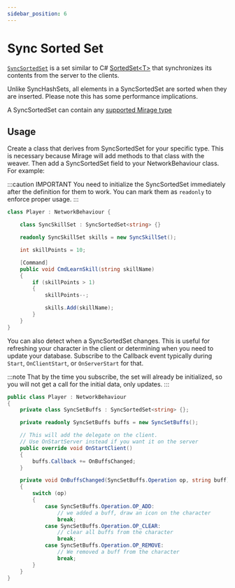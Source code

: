 ```yaml
---
sidebar_position: 6
---
```

# Sync Sorted Set

[`SyncSortedSet`](/docs/reference/Mirage.Collections/SyncSortedSet-1) is a set similar to C\# [SortedSet<T\>](https://docs.microsoft.com/en-us/dotnet/api/system.collections.generic.sortedset-1) that synchronizes its contents from the server to the clients.

Unlike SyncHashSets, all elements in a SyncSortedSet are sorted when they are inserted. Please note this has some performance implications.

A SyncSortedSet can contain any [supported Mirage type](/docs/guides/data-types) 

## Usage

Create a class that derives from SyncSortedSet for your specific type. This is necessary because Mirage will add methods to that class with the weaver. Then add a SyncSortedSet field to your NetworkBehaviour class. For example:

:::caution IMPORTANT
You need to initialize the SyncSortedSet immediately after the definition for them to work. You can mark them as `readonly` to enforce proper usage.
:::

```cs
class Player : NetworkBehaviour {

    class SyncSkillSet : SyncSortedSet<string> {}

    readonly SyncSkillSet skills = new SyncSkillSet();

    int skillPoints = 10;

    [Command]
    public void CmdLearnSkill(string skillName)
    {
        if (skillPoints > 1)
        {
            skillPoints--;

            skills.Add(skillName);
        }
    }
}
```

You can also detect when a SyncSortedSet changes. This is useful for refreshing your character in the client or determining when you need to update your database. Subscribe to the Callback event typically during `Start`, `OnClientStart`, or `OnServerStart` for that. 

:::note
That by the time you subscribe, the set will already be initialized, so you will not get a call for the initial data, only updates.
:::

```cs
public class Player : NetworkBehaviour
{
    private class SyncSetBuffs : SyncSortedSet<string> {};

    private readonly SyncSetBuffs buffs = new SyncSetBuffs();

    // This will add the delegate on the client.
    // Use OnStartServer instead if you want it on the server
    public override void OnStartClient()
    {
        buffs.Callback += OnBuffsChanged;
    }

    private void OnBuffsChanged(SyncSetBuffs.Operation op, string buff)
    {
        switch (op) 
        {
            case SyncSetBuffs.Operation.OP_ADD:
                // we added a buff, draw an icon on the character
                break;
            case SyncSetBuffs.Operation.OP_CLEAR:
                // clear all buffs from the character
                break;
            case SyncSetBuffs.Operation.OP_REMOVE:
                // We removed a buff from the character
                break;
        }
    }
}
```
